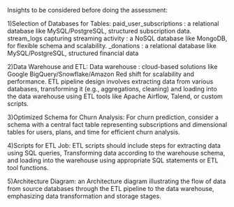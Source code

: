 Insights to be considered before doing the assessment:

1)Selection of Databases for Tables:
paid_user_subscriptions : a relational database like MySQL/PostgreSQL, structured subscription data.
stream_logs capturing streaming activity : a NoSQL database like MongoDB, for flexible schema and scalability.
_donations : a relational database like MySQL/PostgreSQL, structured financial data

2)Data Warehouse and ETL:
Data warehouse : cloud-based solutions like Google BigQuery/Snowflake/Amazon Red shift for scalability and performance.
ETL pipeline design involves extracting data from various databases, transforming it (e.g., aggregations, cleaning) and loading into the data warehouse using ETL tools like Apache Airflow, Talend, or custom scripts.

3)Optimized Schema for Churn Analysis:
For churn prediction, consider a schema with a central fact table representing subscriptions and dimensional tables for users, plans, and time for efficient churn analysis.

4)Scripts for ETL Job:
ETL scripts should include steps for extracting data using SQL queries, Transforming data according to the warehouse schema, and loading into the warehouse using appropriate SQL statements or ETL tool functions.

5)Architecture Diagram:
an Architecture diagram illustrating the flow of data from source databases through the ETL pipeline to the data warehouse, emphasizing data transformation and storage stages.
